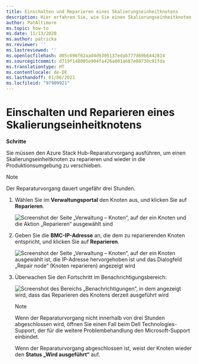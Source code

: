```yaml
---
title: Einschalten und Reparieren eines Skalierungseinheitknotens
description: Hier erfahren Sie, wie Sie einen Skalierungseinheitknoten einschalten und reparieren.
author: PatAltimore
ms.topic: how-to
ms.date: 11/13/2020
ms.author: patricka
ms.reviewer: ''
ms.lastreviewed: ''
ms.openlocfilehash: d05c696f62aad4d9305137edab777d69b6442814
ms.sourcegitcommit: d719f148005e904fa426a001a687e80730c91fda
ms.translationtype: HT
ms.contentlocale: de-DE
ms.lasthandoff: 01/06/2021
ms.locfileid: "97909921"
---
```

# <a name="powering-on-and-repairing-a-scale-unit-node"></a>Einschalten und Reparieren eines Skalierungseinheitknotens

**Schritte**

Sie müssen den Azure Stack Hub-Reparaturvorgang ausführen, um einen Skalierungseinheitknoten zu reparieren und wieder in die Produktionsumgebung zu verschieben.

> [!NOTE]
> Der Reparaturvorgang dauert ungefähr drei Stunden.

1.  Wählen Sie im **Verwaltungsportal** den Knoten aus, und klicken Sie auf **Reparieren**.

    ![Screenshot der Seite „Verwaltung – Knoten“, auf der ein Knoten und die Aktion „Reparieren“ ausgewählt sind](media/image-52.png)

1.  Geben Sie die **BMC-IP-Adresse** an, die dem zu reparierenden Knoten entspricht, und klicken Sie auf **Reparieren**.

    ![Screenshot der Seite „Verwaltung – Knoten“, auf der ein Knoten ausgewählt ist, die IP-Adresse hervorgehoben ist und das Dialogfeld „Repair node“ (Knoten reparieren) angezeigt wird](media/image-53.png)

1.  Überwachen Sie den Fortschritt im Benachrichtigungsbereich:

    ![Screenshot des Bereichs „Benachrichtigungen“, in dem angezeigt wird, dass das Reparieren des Knotens derzeit ausgeführt wird](media/image-54.png)
    
    
    > [!NOTE]
    > Wenn der Reparaturvorgang nicht innerhalb von drei Stunden abgeschlossen wird, öffnen Sie einen Fall beim Dell Technologies-Support, der für die weitere Problembehandlung den Microsoft-Support einbindet.
    
    Wenn der Reparaturvorgang abgeschlossen ist, weist der Knoten wieder den **Status „Wird ausgeführt“** auf.
    

